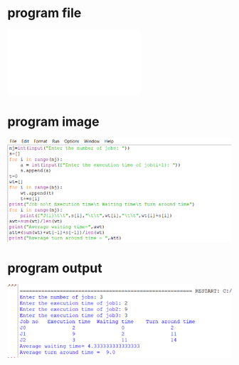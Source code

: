 # program file
![program_file](FCFS.py)

# program image
![program_image](FCFS_program.png)

# program output
![program_output](FCFS_output.png)

